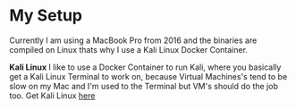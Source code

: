 # My Setup

Currently I am using a MacBook Pro from 2016 and the binaries are compiled on Linux thats why I use a Kali Linux Docker Container.

**Kali Linux**
I like to use a Docker Container to run Kali, where you basically get a Kali Linux Terminal to work on, because Virtual Machines's tend to be slow on my Mac and I'm used to the Terminal but VM's should do the job too.
Get Kali Linux [here](https://www.kali.org/get-kali/#kali-platforms)